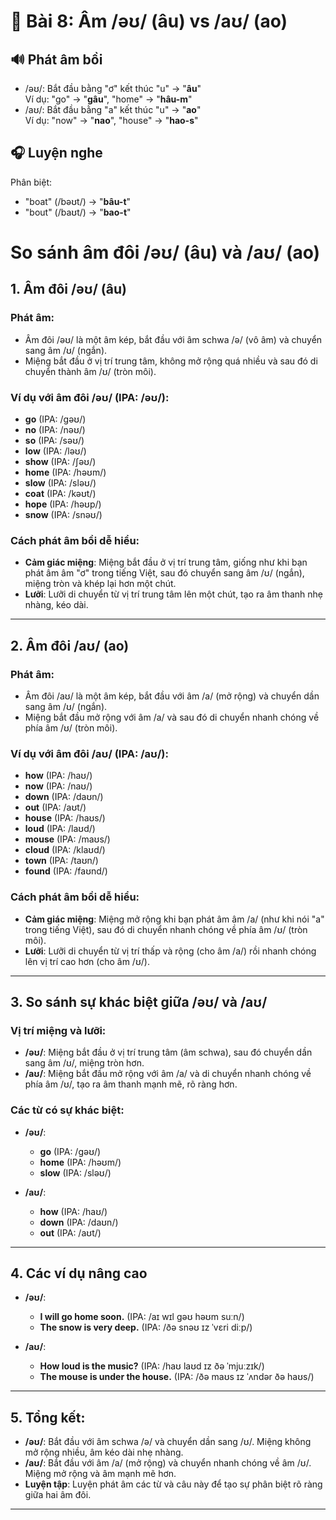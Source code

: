 # 🎯 Bài 8: Âm /əʊ/ (âu) vs /aʊ/ (ao)

## 🔊 Phát âm bồi
- /əʊ/: Bắt đầu bằng "ơ" kết thúc "u" → "**âu**"  
  Ví dụ: "go" → "**gâu**", "home" → "**hâu-m**"
- /aʊ/: Bắt đầu bằng "a" kết thúc "u" → "**ao**"  
  Ví dụ: "now" → "**nao**", "house" → "**hao-s**"

## 🎧 Luyện nghe
Phân biệt:  
- "boat" (/bəʊt/) → "**bâu-t**"  
- "bout" (/baʊt/) → "**bao-t**"
# So sánh âm đôi /əʊ/ (âu) và /aʊ/ (ao)

## 1. Âm đôi /əʊ/ (âu)

### Phát âm:
- Âm đôi /əʊ/ là một âm kép, bắt đầu với âm schwa /ə/ (vô âm) và chuyển sang âm /ʊ/ (ngắn).
- Miệng bắt đầu ở vị trí trung tâm, không mở rộng quá nhiều và sau đó di chuyển thành âm /ʊ/ (tròn môi).

### Ví dụ với âm đôi /əʊ/ (IPA: /əʊ/):
- **go** (IPA: /ɡəʊ/)
- **no** (IPA: /nəʊ/)
- **so** (IPA: /səʊ/)
- **low** (IPA: /ləʊ/)
- **show** (IPA: /ʃəʊ/)
- **home** (IPA: /həʊm/)
- **slow** (IPA: /sləʊ/)
- **coat** (IPA: /kəʊt/)
- **hope** (IPA: /həʊp/)
- **snow** (IPA: /snəʊ/)

### Cách phát âm bồi dễ hiểu:
- **Cảm giác miệng**: Miệng bắt đầu ở vị trí trung tâm, giống như khi bạn phát âm âm "ơ" trong tiếng Việt, sau đó chuyển sang âm /ʊ/ (ngắn), miệng tròn và khép lại hơn một chút.
- **Lưỡi**: Lưỡi di chuyển từ vị trí trung tâm lên một chút, tạo ra âm thanh nhẹ nhàng, kéo dài.

---

## 2. Âm đôi /aʊ/ (ao)

### Phát âm:
- Âm đôi /aʊ/ là một âm kép, bắt đầu với âm /a/ (mở rộng) và chuyển dần sang âm /ʊ/ (ngắn).
- Miệng bắt đầu mở rộng với âm /a/ và sau đó di chuyển nhanh chóng về phía âm /ʊ/ (tròn môi).

### Ví dụ với âm đôi /aʊ/ (IPA: /aʊ/):
- **how** (IPA: /haʊ/)
- **now** (IPA: /naʊ/)
- **down** (IPA: /daʊn/)
- **out** (IPA: /aʊt/)
- **house** (IPA: /haʊs/)
- **loud** (IPA: /laʊd/)
- **mouse** (IPA: /maʊs/)
- **cloud** (IPA: /klaʊd/)
- **town** (IPA: /taʊn/)
- **found** (IPA: /faʊnd/)

### Cách phát âm bồi dễ hiểu:
- **Cảm giác miệng**: Miệng mở rộng khi bạn phát âm âm /a/ (như khi nói "a" trong tiếng Việt), sau đó di chuyển nhanh chóng về phía âm /ʊ/ (tròn môi).
- **Lưỡi**: Lưỡi di chuyển từ vị trí thấp và rộng (cho âm /a/) rồi nhanh chóng lên vị trí cao hơn (cho âm /ʊ/).

---

## 3. So sánh sự khác biệt giữa /əʊ/ và /aʊ/

### Vị trí miệng và lưỡi:
- **/əʊ/**: Miệng bắt đầu ở vị trí trung tâm (âm schwa), sau đó chuyển dần sang âm /ʊ/, miệng tròn hơn.
- **/aʊ/**: Miệng bắt đầu mở rộng với âm /a/ và di chuyển nhanh chóng về phía âm /ʊ/, tạo ra âm thanh mạnh mẽ, rõ ràng hơn.

### Các từ có sự khác biệt:
- **/əʊ/**:
  - **go** (IPA: /ɡəʊ/)
  - **home** (IPA: /həʊm/)
  - **slow** (IPA: /sləʊ/)

- **/aʊ/**:
  - **how** (IPA: /haʊ/)
  - **down** (IPA: /daʊn/)
  - **out** (IPA: /aʊt/)

---

## 4. Các ví dụ nâng cao

- **/əʊ/**:
  - **I will go home soon.** (IPA: /aɪ wɪl ɡəʊ həʊm suːn/)
  - **The snow is very deep.** (IPA: /ðə snəʊ ɪz ˈvɛri diːp/)

- **/aʊ/**:
  - **How loud is the music?** (IPA: /haʊ laʊd ɪz ðə ˈmjuːzɪk/)
  - **The mouse is under the house.** (IPA: /ðə maʊs ɪz ˈʌndər ðə haʊs/)

---

## 5. Tổng kết:
- **/əʊ/**: Bắt đầu với âm schwa /ə/ và chuyển dần sang /ʊ/. Miệng không mở rộng nhiều, âm kéo dài nhẹ nhàng.
- **/aʊ/**: Bắt đầu với âm /a/ (mở rộng) và chuyển nhanh chóng về âm /ʊ/. Miệng mở rộng và âm mạnh mẽ hơn.
- **Luyện tập**: Luyện phát âm các từ và câu này để tạo sự phân biệt rõ ràng giữa hai âm đôi.

---
